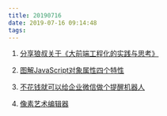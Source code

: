 ```yaml
---
title: 20190716
date: 2019-07-16 09:14:48
tags:
---
```


1. [分享狼叔关于《大前端工程化的实践与思考》](https://juejin.im/post/5d25ff4ff265da1bcb4f5502)

2. [图解JavaScript对象属性四个特性](https://shuaihua.cc/article/javascript-object-property-attribute/)

3. [不花钱就可以给企业微信做个提醒机器人](https://mp.weixin.qq.com/s/LcCBhFO5WSHWKOo3cUOtAw)

4. [像素艺术编辑器](https://juejin.im/post/5d1427bce51d4577790c1cc2)
